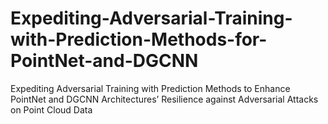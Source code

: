 # Expediting-Adversarial-Training-with-Prediction-Methods-for-PointNet-and-DGCNN
Expediting Adversarial Training with Prediction Methods to Enhance PointNet and DGCNN Architectures’ Resilience against Adversarial Attacks on Point Cloud Data

